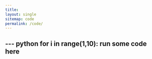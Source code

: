 ```yaml
---
title: 
layout: single
sitemap: code
permalink: /code/
---
```


--- python
for i in range(1,10):
	run some code here
---